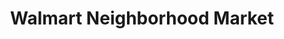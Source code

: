 ---
title: "Walmart Neighborhood Market"
url: /bedford/walmart-neighborhood-market/
shop: Supermarkt
---